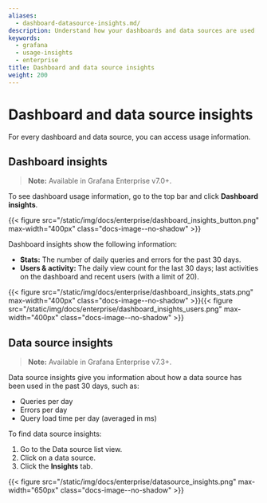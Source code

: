 ```yaml
---
aliases:
  - dashboard-datasource-insights.md/
description: Understand how your dashboards and data sources are used
keywords:
  - grafana
  - usage-insights
  - enterprise
title: Dashboard and data source insights
weight: 200
---
```


# Dashboard and data source insights

For every dashboard and data source, you can access usage information.

## Dashboard insights

> **Note:** Available in Grafana Enterprise v7.0+.

To see dashboard usage information, go to the top bar and click **Dashboard insights**.

{{< figure src="/static/img/docs/enterprise/dashboard_insights_button.png" max-width="400px" class="docs-image--no-shadow" >}}

Dashboard insights show the following information:

- **Stats:** The number of daily queries and errors for the past 30 days.
- **Users & activity:** The daily view count for the last 30 days; last activities on the dashboard and recent users (with a limit of 20).

{{< figure src="/static/img/docs/enterprise/dashboard_insights_stats.png" max-width="400px" class="docs-image--no-shadow" >}}{{< figure src="/static/img/docs/enterprise/dashboard_insights_users.png" max-width="400px" class="docs-image--no-shadow" >}}

## Data source insights

> **Note:** Available in Grafana Enterprise v7.3+.

Data source insights give you information about how a data source has been used in the past 30 days, such as:

- Queries per day
- Errors per day
- Query load time per day (averaged in ms)

To find data source insights:

1. Go to the Data source list view.
1. Click on a data source.
1. Click the **Insights** tab.

{{< figure src="/static/img/docs/enterprise/datasource_insights.png" max-width="650px" class="docs-image--no-shadow" >}}
